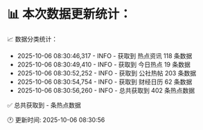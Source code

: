 📊 本次数据更新统计：
==========================

📈 数据分类统计：
- 2025-10-06 08:30:46,317 - INFO - 获取到 热点资讯 118 条数据
- 2025-10-06 08:30:49,410 - INFO - 获取到 今日热点 19 条数据
- 2025-10-06 08:30:52,252 - INFO - 获取到 公社热帖 203 条数据
- 2025-10-06 08:30:54,754 - INFO - 获取到 财经日历 62 条数据
- 2025-10-06 08:30:56,260 - INFO - 总共获取到 402 条热点数据

✅ 总共获取到 - 条热点数据

🕐 更新时间: 2025-10-06 08:30:56
